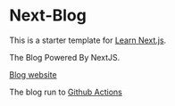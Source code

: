 # Next-Blog
This is a starter template for [Learn Next.js](https://nextjs.cn/learn).

The  Blog Powered By NextJS.


[Blog website](https://mo3et.caitou.org)

The blog run to [Github Actions](https://docs.github.com/cn/actions)